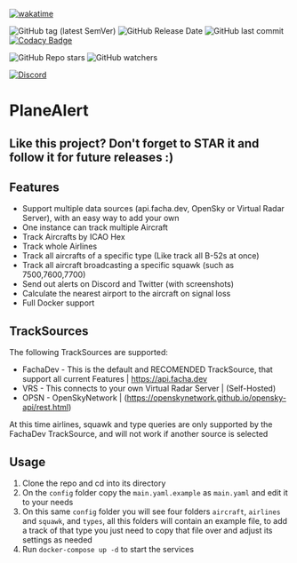 [![wakatime](https://wakatime.com/badge/user/65ddcee5-893d-45e3-989c-4d52691b9072/project/cb52da0e-7317-4d00-97da-47004445e1f5.svg)](https://wakatime.com/badge/user/65ddcee5-893d-45e3-989c-4d52691b9072/project/cb52da0e-7317-4d00-97da-47004445e1f5)

![GitHub tag (latest SemVer)](https://img.shields.io/github/v/tag/nfacha/PlaneAlert?label=Latest%20version)
![GitHub Release Date](https://img.shields.io/github/release-date/nfacha/PlaneAlert)
![GitHub last commit](https://img.shields.io/github/last-commit/nfacha/PlaneAlert)
[![Codacy Badge](https://app.codacy.com/project/badge/Grade/c40766e76d3d468b996d23fc7edcfd85)](https://www.codacy.com/gh/nfacha/PlaneAlert/dashboard?utm_source=github.com&amp;utm_medium=referral&amp;utm_content=nfacha/PlaneAlert&amp;utm_campaign=Badge_Grade)

![GitHub Repo stars](https://img.shields.io/github/stars/nfacha/PlaneAlert?style=social)
![GitHub watchers](https://img.shields.io/github/watchers/nfacha/PlaneAlert?style=social)

[![Discord](https://img.shields.io/discord/933444164379619348)](https://discord.gg/ecyK3y4zTW)

# PlaneAlert

## Like this project? Don't forget to STAR it and follow it for future releases :)

## Features

- Support multiple data sources (api.facha.dev, OpenSky or Virtual Radar Server), with an easy way to add your own
- One instance can track multiple Aircraft
- Track Aircrafts by ICAO Hex
- Track whole Airlines
- Track all aircrafts of a specific type (Like track all B-52s at once)
- Track all aircraft broadcasting a specific squawk (such as 7500,7600,7700)
- Send out alerts on Discord and Twitter (with screenshots)
- Calculate the nearest airport to the aircraft on signal loss
- Full Docker support

## TrackSources

The following TrackSources are supported:

- FachaDev - This is the default and RECOMENDED TrackSource, that support all current Features | https://api.facha.dev
- VRS - This connects to your own Virtual Radar Server | (Self-Hosted)
- OPSN - OpenSkyNetwork | (https://openskynetwork.github.io/opensky-api/rest.html)

At this time airlines, squawk and type queries are only supported by the FachaDev TrackSource, and will not work if
another source is selected

## Usage

1. Clone the repo and cd into its directory
2. On the `config` folder copy the `main.yaml.example` as `main.yaml` and edit it to your needs
3. On this same `config` folder you will see four folders `aircraft`, `airlines` and `squawk`, and `types`, all this
   folders will contain an example file, to add a track of that type you just need to copy that file over and adjust its
   settings as needed
4. Run `docker-compose up -d` to start the services
